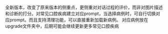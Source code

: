 全新版本，改变了原来版本的侧重点，更侧重对对话过程的评价，而非对图片描述和诊断的打分。对常见口腔疾病建立对应prompt，当选择病例时，可自行切换对应prompt。而且支持清理功能，可以直接重新加载新病例。
对应病例放在upgrade文件夹中，后期可能会继续更新更多常见口腔疾病
